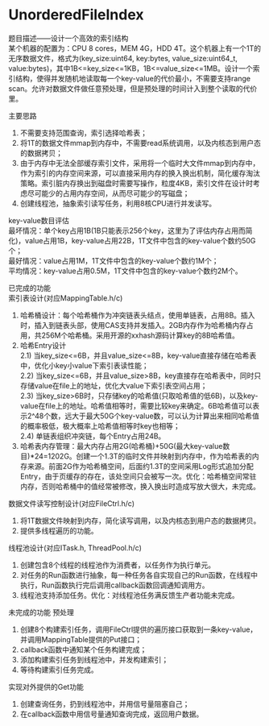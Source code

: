 # UnorderedFileIndex
题目描述——设计一个高效的索引结构<br>
某个机器的配置为：CPU 8 cores，MEM 4G，HDD 4T。这个机器上有一个1T的无序数据文件，格式为(key_size:uint64, key:bytes, value_size:uint64_t, value:bytes)，其中1B<=key_size<=1KB，1B<=value_size<=1MB。设计一个索引结构，使得并发随机地读取每一个key-value的代价最小，不需要支持range scan。允许对数据文件做任意预处理，但是预处理的时间计入到整个读取的代价里。

主要思路
1)	不需要支持范围查询，索引选择哈希表；
2)	将1T的数据文件mmap到内存中，不需要read系统调用，以及内核态到用户态的数据拷贝；
3)	由于内存中无法全部缓存索引文件，采用将一个临时大文件mmap到内存中，作为索引的内存空间来源，可以直接采用内存的换入换出机制，简化缓存淘汰策略。索引脏内存换出到磁盘时需要写操作，粒度4KB，索引文件在设计时考虑尽可能少的占用内存空间，从而尽可能少的写磁盘；
4)	创建线程池，抽象索引读写任务，利用8核CPU进行并发读写。

key-value数目评估<br>
最坏情况：单个key占用1B(1B只能表示256个key，这里为了评估内存占用而简化)，value占用1B，key-value占用22B，1T文件中包含的key-value个数约50G个；<br>
最好情况：value占用1M，1T文件中包含的key-value个数约1M个；<br>
平均情况：key-value占用0.5M，1T文件中包含的key-value个数约2M个。<br>

已完成的功能<br>
索引表设计(对应MappingTable.h/c)
1) 哈希桶设计：每个哈希桶作为冲突链表头结点，使用单链表，占用8B。插入时，插入到链表头部，使用CAS支持并发插入。2GB内存作为哈希桶内存占用，共256M个哈希桶。采用开源的xxhash源码计算key的8B哈希值。
2) 哈希Entry设计<br>
2.1) 当key_size<=6B，并且value_size<=8B，key-value直接存储在哈希表中，优化小key小value下索引表读性能；<br>
2.2) 当key_size<=6B，并且value_size>8B，key直接存在哈希表中，同时只存储value在file上的地址，优化大value下索引表空间占用；<br>
2.3) 当key_size>6B时，只存储key的哈希值(只取哈希值的低6B)，以及key-value在file上的地址。哈希值相等时，需要比较key来确定。6B哈希值可以表示2^48个数，远大于最大50G个key-value数，可以认为计算出来相同哈希值的概率极低，极大概率上哈希值相等时key也相等；<br>
2.4) 单链表组织冲突链，每个Entry占用24B。
3) 哈希表内存管理：最大内存占用2G(哈希桶)+50G(最大key-value数目)*24=1202G。创建一个1.3T的临时文件并映射到内存中，作为哈希表的内存来源。前面2G作为哈希桶空间，后面约1.3T的空间采用Log形式追加分配Entry，由于页缓存的存在，该处空间只会被写一次。优化：哈希桶空间常驻内存，否则哈希桶中的值经常被修改，换入换出时造成写放大很大，未完成。

数据文件读写控制设计(对应FileCtrl.h/c)<br>
1) 将1T数据文件映射到内存，简化读写调用，以及内核态到用户态的数据拷贝。<br>
2) 提供多线程遍历的功能。<br>

线程池设计(对应ITask.h, ThreadPool.h/c)<br>
1) 创建包含8个线程的线程池作为消费者，以任务作为执行单元。<br>
2) 对任务的Run函数进行抽象，每一种任务各自实现自己的Run函数，在线程中执行，Run函数执行完后调用callback函数回调通知调用方。<br>
3) 线程池支持添加任务。优化：对线程池任务满反馈生产者功能未完成。<br>

未完成的功能
预处理<br>
1) 创建8个构建索引任务，调用FileCtrl提供的遍历接口获取到一条key-value，并调用MappingTable提供的Put接口；<br>
2) callback函数中通知某个任务构建完成；<br>
3) 添加构建索引任务到线程池中，并发构建索引；<br>
4) 等待构建索引任务完成。<br>

实现对外提供的Get功能<br>
1) 创建查询任务，扔到线程池中，并用信号量阻塞自己；
2) 在callback函数中用信号量通知查询完成，返回用户数据。
